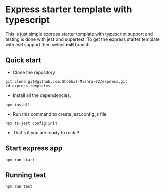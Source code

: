 # Express starter template with typescript

This is just simple express starter template with typescript support and testing is done with jest and supertest. To get the express starter template with es6 support then select **es6** branch.

## Quick start

- Clone the repository.

```shell
git clone git@github.com:Shobhit-Mishra-02/express.git
cd express-templates
```

- Install all the dependencies.

```shell
npm install
```

- Run this command to create jest.config.js file

```shell
npx ts-jest config:init
```

- That's it you are ready to rock !!

## Start express app

```shell
npm run start
```

## Running test

```
npm run test
```
